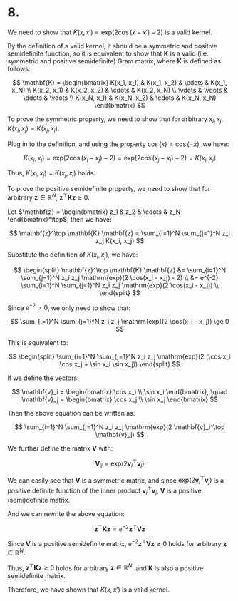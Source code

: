# 8.

We need to show that $K(x, x') = \mathrm{exp}(2 \cos(x - x') - 2)$ is a valid kernel.

By the definition of a valid kernel, it should be a symmetric and positive semidefinite function, so it is equivalent to show that $\mathbf{K}$ is a valid (i.e. symmetric and positive semidefinite) Gram matrix, where $\mathbf{K}$ is defined as follows:

$$
\mathbf{K} = 
\begin{bmatrix}
K(x_1, x_1) & K(x_1, x_2) & \cdots & K(x_1, x_N) \\
K(x_2, x_1) & K(x_2, x_2) & \cdots & K(x_2, x_N) \\
\vdots & \vdots & \ddots & \vdots \\
K(x_N, x_1) & K(x_N, x_2) & \cdots & K(x_N, x_N)
\end{bmatrix}
$$

To prove the symmetric property, we need to show that for arbitrary $x_i, x_j, \quad K(x_i, x_j) = K(x_j, x_i)$.

Plug in to the definition, and using the property $\cos(x) = \cos(-x)$, we have:

$$
K(x_i, x_j) = \mathrm{exp}(2 \cos(x_i - x_j) - 2) = \mathrm{exp}(2 \cos(x_j - x_i) - 2) = K(x_j, x_i)
$$

Thus, $K(x_i, x_j) = K(x_j, x_i)$ holds.

To prove the positive semidefinite property, we need to show that for arbitrary $\mathbf{z} \in \mathbb{R}^N$, $\mathbf{z}^\top \mathbf{K} \mathbf{z} \ge 0$.

Let $\mathbf{z} = \begin{bmatrix} z_1 & z_2 & \cdots & z_N \end{bmatrix}^\top$, then we have:

$$
\mathbf{z}^\top \mathbf{K} \mathbf{z} = \sum_{i=1}^N \sum_{j=1}^N z_i z_j K(x_i, x_j)
$$

Substitute the definition of $K(x_i, x_j)$, we have:

$$
\begin{split}
\mathbf{z}^\top \mathbf{K} \mathbf{z} 
&= \sum_{i=1}^N \sum_{j=1}^N z_i z_j \mathrm{exp}(2 \cos(x_i - x_j) - 2) \\
&= e^{-2} \sum_{i=1}^N \sum_{j=1}^N z_i z_j \mathrm{exp}(2 \cos(x_i - x_j))  \\
\end{split}
$$

Since $e^{-2} > 0$, we only need to show that:

$$
\sum_{i=1}^N \sum_{j=1}^N z_i z_j \mathrm{exp}(2 \cos(x_i - x_j)) \ge 0
$$

This is equivalent to:

$$
\begin{split}
\sum_{i=1}^N \sum_{j=1}^N z_i z_j \mathrm{exp}(2 (\cos x_i \cos x_j + \sin x_i \sin x_j))
\end{split}
$$

If we define the vectors:

$$
\mathbf{v}_i = \begin{bmatrix} \cos x_i \\ \sin x_i \end{bmatrix}, \quad \mathbf{v}_j = \begin{bmatrix} \cos x_j \\ \sin x_j \end{bmatrix}
$$

Then the above equation can be written as:

$$
\sum_{i=1}^N \sum_{j=1}^N z_i z_j \mathrm{exp}(2 \mathbf{v}_i^\top \mathbf{v}_j)
$$

We further define the matrix $\mathbf{V}$ with:

$$
\mathbf{V}_{ij} = \mathrm{exp}(2 \mathbf{v}_i^\top \mathbf{v}_j)
$$

We can easily see that $\mathbf{V}$ is a symmetric matrix, and since $\mathrm{exp}(2 \mathbf{v}_i^\top \mathbf{v}_j)$ is a positive definite function of the inner product $\mathbf{v}_i^\top \mathbf{v}_j$, $\mathbf{V}$ is a positive (semi)definite matrix.

And we can rewrite the above equation:

$$
\mathbf{z}^\top \mathbf{K} \mathbf{z} = e^{-2}\mathbf{z}^\top \mathbf{V} \mathbf{z}
$$

Since $\mathbf{V}$ is a positive semidefinite matrix, $e^{-2}\mathbf{z}^\top \mathbf{V} \mathbf{z} \ge 0$ holds for arbitrary $\mathbf{z} \in \mathbb{R}^N$.

Thus, $\mathbf{z}^\top \mathbf{K} \mathbf{z} \ge 0$ holds for arbitrary $\mathbf{z} \in \mathbb{R}^N$, and $\mathbf{K}$ is also a positive semidefinite matrix.

Therefore, we have shown that $K(x, x')$ is a valid kernel.